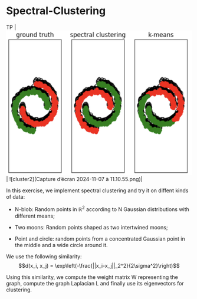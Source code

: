 # Spectral-Clustering
TP
|![cluster1](moon_clustering)| ![cluster2](Capture d’écran 2024-11-07 à 11.10.55.png)| 

In this exercise, we implement spectral clustering and try it on diffent kinds of data:

* N-blob: Random points in $\mathbb{R}^2$ according to N Gaussian distributions with different means;

* Two moons: Random points shaped as two intertwined moons;

* Point and circle: random points from a concentrated Gaussian point in the middle and a wide circle around it.

We use the following similarity:
$$d(x_i, x_j) = \exp\left(-\frac{||x_i-x_j||_2^2}{2\sigma^2}\right)$$

Using this similarity, we compute the weight matrix W representing the graph, compute the graph Laplacian L and finally use its eigenvectors for clustering.
